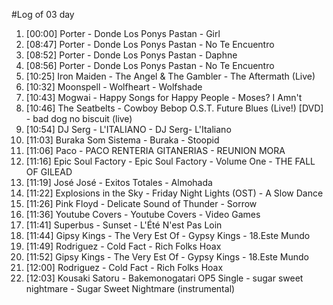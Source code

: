 #Log of 03 day

1. [00:00] Porter - Donde Los Ponys Pastan - Girl
1. [08:47] Porter - Donde Los Ponys Pastan - No Te Encuentro
1. [08:52] Porter - Donde Los Ponys Pastan - Daphne
1. [08:56] Porter - Donde Los Ponys Pastan - No Te Encuentro
1. [10:25] Iron Maiden - The Angel & The Gambler - The Aftermath (Live)
1. [10:32] Moonspell - Wolfheart - Wolfshade
1. [10:43] Mogwai - Happy Songs for Happy People - Moses? I Amn't
1. [10:46] The Seatbelts - Cowboy Bebop O.S.T. Future Blues (Live!) [DVD] - bad dog no biscuit (live)
1. [10:54] DJ Serg - L'ITALIANO - DJ Serg- L'Italiano
1. [11:03] Buraka Som Sistema - Buraka - Stoopid
1. [11:06] Paco - PACO RENTERIA GITANERIAS - REUNION MORA
1. [11:16] Epic Soul Factory - Epic Soul Factory - Volume One - THE FALL OF GILEAD
1. [11:19] José José - Exitos Totales - Almohada
1. [11:22] Explosions in the Sky - Friday Night Lights (OST) - A Slow Dance
1. [11:26] Pink Floyd - Delicate Sound of Thunder - Sorrow
1. [11:36] Youtube Covers - Youtube Covers - Video Games
1. [11:41] Superbus - Sunset - L'Été N'est Pas Loin
1. [11:44] Gipsy Kings - The Very Est Of - Gypsy Kings - 18.Este Mundo
1. [11:49] Rodriguez - Cold Fact - Rich Folks Hoax
1. [11:52] Gipsy Kings - The Very Est Of - Gypsy Kings - 18.Este Mundo
1. [12:00] Rodriguez - Cold Fact - Rich Folks Hoax
1. [12:03] Kousaki Satoru - Bakemonogatari OP5 Single - sugar sweet nightmare - Sugar Sweet Nightmare (instrumental)
